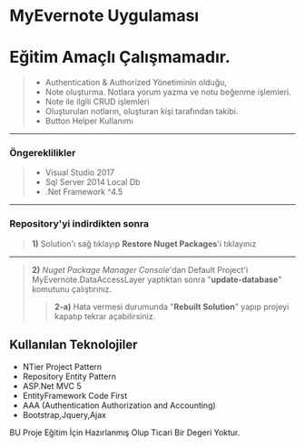 # MyEvernote Uygulaması

Eğitim Amaçlı Çalışmamadır.
=========================
> - Authentication & Authorized Yönetiminin olduğu,
> - Note oluşturma. Notlara yorum yazma ve notu beğenme işlemleri.
> - Note ile ilgili CRUD işlemleri
> - Oluşturulan notların, oluşturan kişi tarafından takibi.
> - Button Helper Kullanımı


----------
### Öngereklilikler

> - Visual Studio 2017
> - Sql Server 2014 Local Db
> - .Net Framework ^4.5

 ----------

### Repository'yi indirdikten sonra

> **1)** Solution'ı sağ tıklayıp **Restore Nuget Packages**'i tıklayınız

----------

> **2)** *Nuget Package Manager Console*'dan Default Project'i MyEvernote.DataAccessLayer yaptıktan sonra "**update-database**" komutunu çalıştırınız.
> > **2-a)** Hata vermesi durumunda "**Rebuilt Solution**" yapıp projeyi kapatıp tekrar açabilirsiniz.

## Kullanılan Teknolojiler ##

 - NTier Project Pattern
 - Repository Entity Pattern
 - ASP.Net MVC 5
 - EntityFramework Code First
 - AAA (Authentication Authorization and Accounting)
 - Bootstrap,Jquery,Ajax


BU Proje Eğitim İçin Hazırlanmış Olup Ticari Bir Degeri Yoktur.

